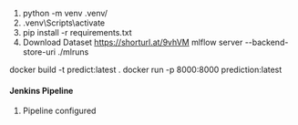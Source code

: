 1. python -m venv .venv/
2. .venv\Scripts\activate
3. pip install -r requirements.txt
4. Download Dataset
https://shorturl.at/9vhVM
mlflow server --backend-store-uri ./mlruns

docker build -t predict:latest .
docker run -p 8000:8000 prediction:latest

#### Jenkins Pipeline
1. Pipeline configured
